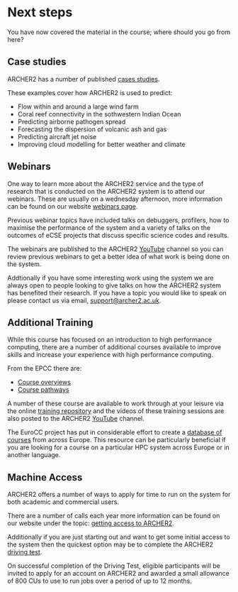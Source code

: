 # Next steps

You have now covered the material in the course; where should you go from here?

## Case studies

ARCHER2 has a number of published [cases studies](https://www.archer2.ac.uk/research/case-studies/).

These examples cover how ARCHER2 is used to predict:

- Flow within and around a large wind farm
- Coral reef connectivity in the sothwestern Indian Ocean
- Predicting airborne pathogen spread
- Forecasting the dispersion of volcanic ash and gas
- Predicting aircraft jet noise
- Improving cloud modelling for better weather and climate


## Webinars 

One way to learn more about the ARCHER2 service and the type of research that is conducted on the ARCHER2 system is to attend our webinars.
These are usually on a wednesday afternoon, more information can be found on our website [webinars page](https://www.archer2.ac.uk/training/materials/webinars).

Previous webinar topics have included talks on debuggers, profilers, how to maximise the performance of the system and a variety of talks on the outcomes of eCSE projects that discuss specific science codes and results.

The webinars are published to the ARCHER2 [YouTube](https://www.youtube.com/@archer2hpc596/videos) channel so you can review previous webinars to get a better idea of what work is being done on the system. 

Addtionally if you have some interesting work using the system we are always open to people looking to give talks on how the ARCHER2 system has benefited their research. If you have a topic you would like to speak on please contact us via email, support@archer2.ac.uk.

## Additional Training

While this course has focused on an introduction to high performance computing, there are a number of additional courses available to improve skills and increase your experience with high performance computing.

From the EPCC there are:

- [Course overviews](https://www.archer2.ac.uk/training/courses/)
- [Course pathways](https://www.archer2.ac.uk/training/courses/course-paths)

A number of these course are available to work through at your leisure via the online [training repository](https://www.archer2.ac.uk/training/materials/) and the videos of these training sessions are also posted to the ARCHER2 [YouTube](https://www.youtube.com/@archer2hpc596/videos) channel.

The EuroCC project has put in considerable effort to create a [database of courses](https://www.eurocc-access.eu/services/training/) from across Europe. This resource can be particularly beneficial if you are looking for a course on a particular HPC system across Europe or in another language.

## Machine Access

ARCHER2 offers a number of ways to apply for time to run on the system for both academic and commercial users.

There are a number of calls each year more information can be found on our website under the topic: [getting access to ARCHER2](https://www.archer2.ac.uk/support-access/access.html).

Additionally if you are just starting out and want to get some initial access to the system then the quickest option may be to complete the ARCHER2 [driving test](https://www.archer2.ac.uk/training/driving-test.html).

On successful completion of the Driving Test, eligible participants will be invited to apply for an account on ARCHER2 and awarded a small allowance of 800 CUs to use to run jobs over a period of up to 12 months.